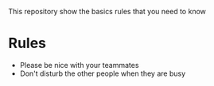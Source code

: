 This repository show the basics rules that you need to know

# Rules

- Please be nice with your teammates
- Don't disturb the other people when they are busy 